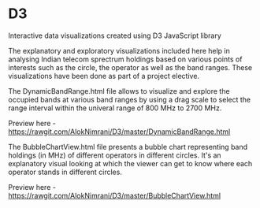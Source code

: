 # D3
Interactive data visualizations created using D3 JavaScript library

The explanatory and exploratory visualizations included here help in analysing Indian telecom sprectrum holdings based on various points of interests such as the circle, the operator as well as the band ranges. These visualizations have been done as part of a project elective.

The DynamicBandRange.html file allows to visualize and explore the occupied bands at various band ranges by using a drag scale to select the range interval within the univeral range of 800 MHz to 2700 MHz.

Preview here - https://rawgit.com/AlokNimrani/D3/master/DynamicBandRange.html

The BubbleChartView.html file presents a bubble chart representing band holdings (in MHz) of different operators in different circles. It's an explanatory visual looking at which the viewer can get to know where each operator stands in different circles.

Preview here - https://rawgit.com/AlokNimrani/D3/master/BubbleChartView.html
